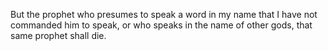 But the prophet who presumes to speak a word in my name that I have not commanded him to speak, or who speaks in the name of other gods, that same prophet shall die.
